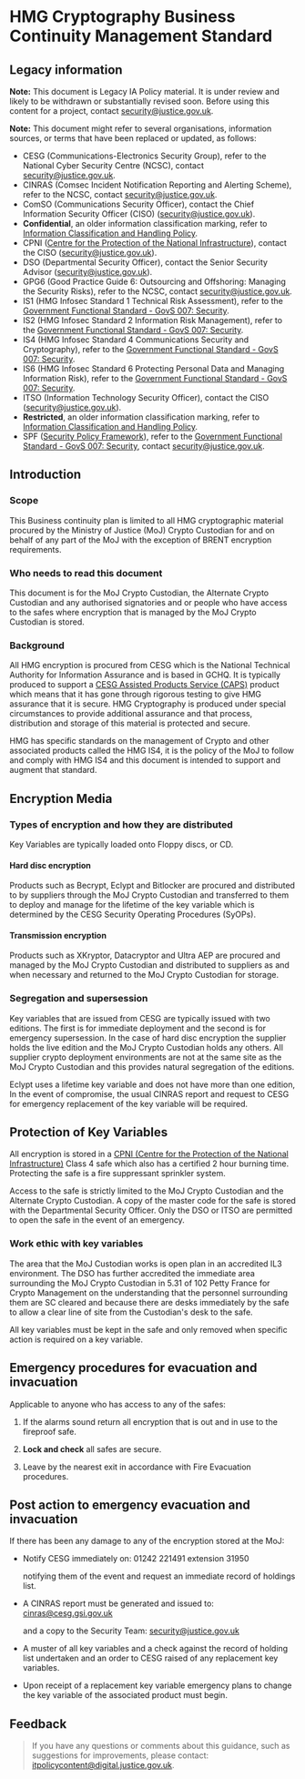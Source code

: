 # HMG Cryptography Business Continuity Management Standard

## Legacy information

**Note:** This document is Legacy IA Policy material. It is under review and likely to be withdrawn or substantially revised soon. Before using this content for a project, contact [security@justice.gov.uk](mailto:security@justice.gov.uk).

**Note:** This document might refer to several organisations, information sources, or terms that have been replaced or updated, as follows:

-   CESG \(Communications-Electronics Security Group\), refer to the National Cyber Security Centre \(NCSC\), contact [security@justice.gov.uk](mailto:security@justice.gov.uk).
-   CINRAS \(Comsec Incident Notification Reporting and Alerting Scheme\), refer to the NCSC, contact [security@justice.gov.uk](mailto:security@justice.gov.uk).
-   ComSO \(Communications Security Officer\), contact the Chief Information Security Officer \(CISO\) \([security@justice.gov.uk](mailto:security@justice.gov.uk)\).
-   **Confidential**, an older information classification marking, refer to [Information Classification and Handling Policy](information-classification-and-handling-policy.md).
-   CPNI \([Centre for the Protection of the National Infrastructure](https://www.cpni.gov.uk/)\), contact the CISO \([security@justice.gov.uk](mailto:security@justice.gov.uk)\).
-   DSO \(Departmental Security Officer\), contact the Senior Security Advisor \([security@justice.gov.uk](mailto:security@justice.gov.uk)\).
-   GPG6 \(Good Practice Guide 6: Outsourcing and Offshoring: Managing the Security Risks\), refer to the NCSC, contact [security@justice.gov.uk](mailto:security@justice.gov.uk).
-   IS1 \(HMG Infosec Standard 1 Technical Risk Assessment\), refer to the [Government Functional Standard - GovS 007: Security](https://www.gov.uk/government/publications/government-functional-standard-govs-007-security).
-   IS2 \(HMG Infosec Standard 2 Information Risk Management\), refer to the [Government Functional Standard - GovS 007: Security](https://www.gov.uk/government/publications/government-functional-standard-govs-007-security).
-   IS4 \(HMG Infosec Standard 4 Communications Security and Cryptography\), refer to the [Government Functional Standard - GovS 007: Security](https://www.gov.uk/government/publications/government-functional-standard-govs-007-security).
-   IS6 \(HMG Infosec Standard 6 Protecting Personal Data and Managing Information Risk\), refer to the [Government Functional Standard - GovS 007: Security](https://www.gov.uk/government/publications/government-functional-standard-govs-007-security).
-   ITSO \(Information Technology Security Officer\), contact the CISO \([security@justice.gov.uk](mailto:security@justice.gov.uk)\).
-   **Restricted**, an older information classification marking, refer to [Information Classification and Handling Policy](information-classification-and-handling-policy.md).
-   SPF \([Security Policy Framework](https://www.gov.uk/government/publications/security-policy-framework)\), refer to the [Government Functional Standard - GovS 007: Security](https://www.gov.uk/government/publications/government-functional-standard-govs-007-security), contact [security@justice.gov.uk](mailto:security@justice.gov.uk).

## Introduction

### Scope

This Business continuity plan is limited to all HMG cryptographic material procured by the Ministry of Justice \(MoJ\) Crypto Custodian for and on behalf of any part of the MoJ with the exception of BRENT encryption requirements.

### Who needs to read this document

This document is for the MoJ Crypto Custodian, the Alternate Crypto Custodian and any authorised signatories and or people who have access to the safes where encryption that is managed by the MoJ Crypto Custodian is stored.

### Background

All HMG encryption is procured from CESG which is the National Technical Authority for Information Assurance and is based in GCHQ. It is typically produced to support a [CESG Assisted Products Service \(CAPS\)](https://www.ncsc.gov.uk/information/products-cesg-assisted-products-service) product which means that it has gone through rigorous testing to give HMG assurance that it is secure. HMG Cryptography is produced under special circumstances to provide additional assurance and that process, distribution and storage of this material is protected and secure.

HMG has specific standards on the management of Crypto and other associated products called the HMG IS4, it is the policy of the MoJ to follow and comply with HMG IS4 and this document is intended to support and augment that standard.

## Encryption Media

### Types of encryption and how they are distributed

Key Variables are typically loaded onto Floppy discs, or CD.

#### Hard disc encryption

Products such as Becrypt, Eclypt and Bitlocker are procured and distributed to by suppliers through the MoJ Crypto Custodian and transferred to them to deploy and manage for the lifetime of the key variable which is determined by the CESG Security Operating Procedures \(SyOPs\).

#### Transmission encryption

Products such as XKryptor, Datacryptor and Ultra AEP are procured and managed by the MoJ Crypto Custodian and distributed to suppliers as and when necessary and returned to the MoJ Crypto Custodian for storage.

### Segregation and supersession

Key variables that are issued from CESG are typically issued with two editions. The first is for immediate deployment and the second is for emergency supersession. In the case of hard disc encryption the supplier holds the live edition and the MoJ Crypto Custodian holds any others. All supplier crypto deployment environments are not at the same site as the MoJ Crypto Custodian and this provides natural segregation of the editions.

Eclypt uses a lifetime key variable and does not have more than one edition, In the event of compromise, the usual CINRAS report and request to CESG for emergency replacement of the key variable will be required.

## Protection of Key Variables

All encryption is stored in a [CPNI \(Centre for the Protection of the National Infrastructure\)](https://www.cpni.gov.uk/) Class 4 safe which also has a certified 2 hour burning time. Protecting the safe is a fire suppressant sprinkler system.

Access to the safe is strictly limited to the MoJ Crypto Custodian and the Alternate Crypto Custodian. A copy of the master code for the safe is stored with the Departmental Security Officer. Only the DSO or ITSO are permitted to open the safe in the event of an emergency.

### Work ethic with key variables

The area that the MoJ Custodian works is open plan in an accredited IL3 environment. The DSO has further accredited the immediate area surrounding the MoJ Crypto Custodian in 5.31 of 102 Petty France for Crypto Management on the understanding that the personnel surrounding them are SC cleared and because there are desks immediately by the safe to allow a clear line of site from the Custodian's desk to the safe.

All key variables must be kept in the safe and only removed when specific action is required on a key variable.

## Emergency procedures for evacuation and invacuation

Applicable to anyone who has access to any of the safes:

1.  If the alarms sound return all encryption that is out and in use to the fireproof safe.

2.  **Lock and check** all safes are secure.

3.  Leave by the nearest exit in accordance with Fire Evacuation procedures.


## Post action to emergency evacuation and invacuation

If there has been any damage to any of the encryption stored at the MoJ:

-   Notify CESG immediately on: 01242 221491 extension 31950

    notifying them of the event and request an immediate record of holdings list.

-   A CINRAS report must be generated and issued to: cinras@cesg.gsi.gov.uk

    and a copy to the Security Team: [security@justice.gov.uk](mailto:security@justice.gov.uk)

-   A muster of all key variables and a check against the record of holding list undertaken and an order to CESG raised of any replacement key variables.
-   Upon receipt of a replacement key variable emergency plans to change the key variable of the associated product must begin.

## Feedback

> If you have any questions or comments about this guidance, such as suggestions for improvements, please contact: [itpolicycontent@digital.justice.gov.uk](mailto:itpolicycontent@digital.justice.gov.uk).

